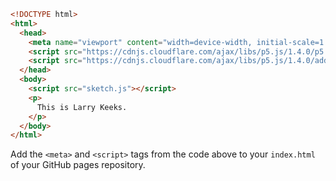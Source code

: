 ```HTML  
<!DOCTYPE html>
<html>
  <head>
    <meta name="viewport" content="width=device-width, initial-scale=1.0">
    <script src="https://cdnjs.cloudflare.com/ajax/libs/p5.js/1.4.0/p5.js"></script>
    <script src="https://cdnjs.cloudflare.com/ajax/libs/p5.js/1.4.0/addons/p5.sound.min.js"></script>
  </head>
  <body>
    <script src="sketch.js"></script>
    <p>
      This is Larry Keeks.
    </p>
  </body>
</html>
```

Add the `<meta>` and `<script>` tags from the code above to your `index.html` of your GitHub pages repository.
